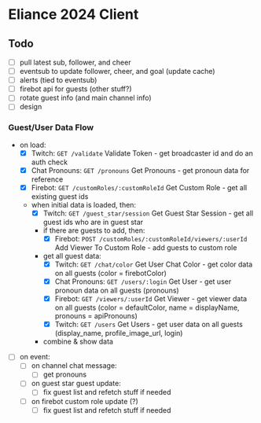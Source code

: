 # Eliance 2024 Client

## Todo

- [ ] pull latest sub, follower, and cheer
- [ ] eventsub to update follower, cheer, and goal (update cache)
- [ ] alerts (tied to eventsub)
- [ ] firebot api for guests (other stuff?)
- [ ] rotate guest info (and main channel info)
- [ ] design

### Guest/User Data Flow

- on load:
  - [x] Twitch: `GET /validate` Validate Token - get broadcaster id and do an auth check
  - [x] Chat Pronouns: `GET /pronouns` Get Pronouns - get pronoun data for reference
  - [x] Firebot: `GET /customRoles/:customRoleId` Get Custom Role - get all existing guest ids
  - when initial data is loaded, then:
    - [x] Twitch: `GET /guest_star/session` Get Guest Star Session - get all guest ids who are in guest star
    - if there are guests to add, then:
      - [x] Firebot: `POST /customRoles/:customRoleId/viewers/:userId` Add Viewer To Custom Role - add guests to custom role
    - get all guest data:
      - [x] Twitch: `GET /chat/color` Get User Chat Color - get color data on all guests (color = firebotColor)
      - [x] Chat Pronouns: `GET /users/:login` Get User - get user pronoun data on all guests (pronouns)
      - [x] Firebot: `GET /viewers/:userId` Get Viewer - get viewer data on all guests (color = defaultColor, name = displayName, pronouns = apiPronouns)
      - [x] Twitch: `GET /users` Get Users - get user data on all guests (display_name, profile_image_url, login)
      <!-- - if viewer has no metadata, then:
        - [ ] Firebot: `POST /viewers/:userId` Add Metadata To View - add metadata to viewer -->
    - combine & show data
- [ ] on event:
  - [ ] on channel chat message:
    - [ ] get pronouns
  - [ ] on guest star guest update:
    - [ ]  fix guest list and refetch stuff if needed
  - [ ] on firebot custom role update (?)
    - [ ] fix guest list and refetch stuff if needed
